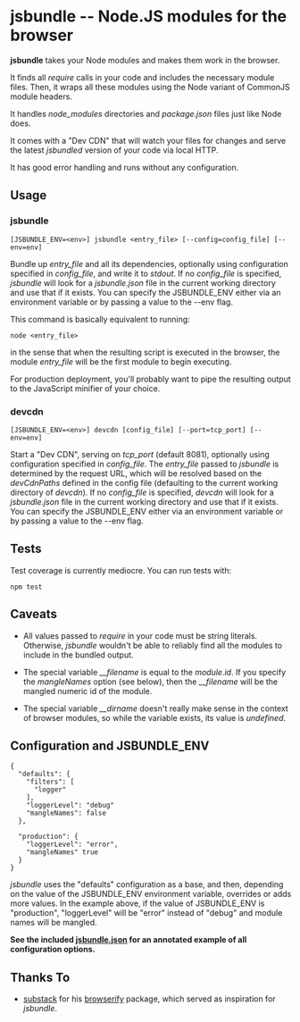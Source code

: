 # jsbundle -- Node.JS modules for the browser

**jsbundle** takes your Node modules and makes them work in the browser.

It finds all *require* calls in your code and includes the necessary module files. Then, it wraps all these modules using the Node variant of CommonJS module headers.

It handles *node\_modules* directories and *package.json* files just like Node does.

It comes with a "Dev CDN" that will watch your files for changes and serve the latest *jsbundled* version of your code via local HTTP.

It has good error handling and runs without any configuration.

## Usage

### jsbundle

    [JSBUNDLE_ENV=<env>] jsbundle <entry_file> [--config=config_file] [--env=env]

Bundle up *entry\_file* and all its dependencies, optionally using configuration specified in *config\_file*, and write it to *stdout*.
If no *config\_file* is specified, *jsbundle* will look for a *jsbundle.json* file in the current working directory and use that if it exists.
You can specify the JSBUNDLE_ENV either via an environment variable or by passing a value to the --env flag.

This command is basically equivalent to running:

    node <entry_file>

in the sense that when the resulting script is executed in the browser, the module *entry\_file* will be the first module to begin executing.

For production deployment, you'll probably want to pipe the resulting output to the JavaScript minifier of your choice.

### devcdn

    [JSBUNDLE_ENV=<env>] devcdn [config_file] [--port=tcp_port] [--env=env]

Start a "Dev CDN", serving on *tcp\_port* (default 8081), optionally using configuration specified in *config\_file*.
The *entry\_file* passed to *jsbundle* is determined by the request URL, which will be resolved based on the *devCdnPaths* defined in the config file (defaulting to the current working directory of *devcdn*).
If no *config\_file* is specified, *devcdn* will look for a *jsbundle.json* file in the current working directory and use that if it exists.
You can specify the JSBUNDLE_ENV either via an environment variable or by passing a value to the --env flag.

## Tests

Test coverage is currently mediocre. You can run tests with:

    npm test

## Caveats

* All values passed to *require* in your code must be string literals. Otherwise, *jsbundle* wouldn't be able to reliably find all the modules to include in the bundled output.

* The special variable *\_\_filename* is equal to the *module.id*. If you specify the *mangleNames* option (see below), then the *\_\_filename* will be the mangled numeric id of the module.

* The special variable *\_\_dirname* doesn't really make sense in the context of browser modules, so while the variable exists, its value is *undefined*.

## Configuration and JSBUNDLE\_ENV

    {
      "defaults": {
        "filters": [
          "logger"
        ],
        "loggerLevel": "debug"
        "mangleNames": false
      },

      "production": {
        "loggerLevel": "error",
        "mangleNames" true
      }
    }

*jsbundle* uses the "defaults" configuration as a base, and then, depending on the value of the JSBUNDLE\_ENV environment variable, overrides or adds more values.
In the example above, if the value of JSBUNDLE\_ENV is "production", "loggerLevel" will be "error" instead of "debug" and module names will be mangled.

**See the included [jsbundle.json](https://github.com/proxv/jsbundle/blob/master/jsbundle.json) for an annotated example of all configuration options.**

## Thanks To

* [substack](https://github.com/substack) for his [browserify](https://github.com/substack/node-browserify) package, which served as inspiration for *jsbundle*.

